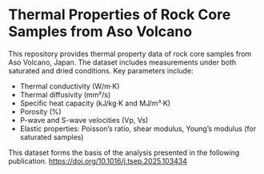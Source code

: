 # Thermal Properties of Rock Core Samples from Aso Volcano

This repository provides thermal property data of rock core samples from Aso Volcano, Japan. The dataset includes measurements under both saturated and dried conditions. Key parameters include:

- Thermal conductivity (W/m·K)
- Thermal diffusivity (mm²/s)
- Specific heat capacity (kJ/kg·K and MJ/m³·K)
- Porosity (%)
- P-wave and S-wave velocities (Vp, Vs)
- Elastic properties: Poisson’s ratio, shear modulus, Young’s modulus (for saturated samples)

This dataset forms the basis of the analysis presented in the following publication.
https://doi.org/10.1016/j.tsep.2025.103434
